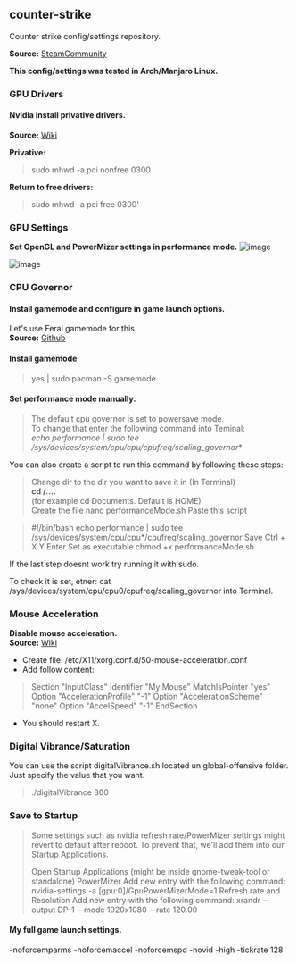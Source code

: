 ## counter-strike
Counter strike config/settings repository.

**Source:** [SteamCommunity](https://steamcommunity.com/sharedfiles/filedetails/?id=1359394619)

**This config/settings was tested in Arch/Manjaro Linux.**

### GPU Drivers 
#### Nvidia install privative drivers.
**Source:** [Wiki](https://wiki.manjaro.org/index.php?title=Configure_Graphics_Cards)

**Privative:**
>sudo mhwd -a pci nonfree 0300

**Return to free drivers:** 
>sudo mhwd -a pci free 0300'

### GPU Settings 
**Set OpenGL and PowerMizer settings in performance mode.**
![image](https://i.imgur.com/iuCX9PN.png)

![image](https://i.imgur.com/ahfDvrI.png)

### CPU Governor 
#### Install gamemode and configure in game launch options.
Let's use Feral gamemode for this.  
**Source:** [Github](https://github.com/FeralInteractive/gamemode/blob/master/README.md)

#### Install gamemode
> yes | sudo pacman -S gamemode

#### Set performance mode manually.
>The default cpu governor is set to powersave mode.  
To change that enter the following command into Teminal:  
**echo performance | sudo tee /sys/devices/system/cpu/cpu*/cpufreq/scaling_governor**
>
You can also create a script to run this command by following these steps:  
> Change dir to the dir you want to save it in (In Terminal)  
**cd /....**  
(for example cd Documents. Default is HOME)  
> Create the file
nano performanceMode.sh
> Paste this script

>#!/bin/bash
echo performance | sudo tee /sys/devices/system/cpu/cpu*/cpufreq/scaling_governor
> Save
Ctrl + X
Y
Enter
> Set as executable
chmod +x performanceMode.sh

If the last step doesnt work try running it with sudo.

To check it is set, etner:
cat /sys/devices/system/cpu/cpu0/cpufreq/scaling_governor
into Terminal. 

### Mouse Acceleration 
**Disable mouse acceleration.**  
**Source:** [Wiki](https://wiki.archlinux.org/index.php/Mouse_acceleration#with_libinput)

- Create file: /etc/X11/xorg.conf.d/50-mouse-acceleration.conf
- Add follow content:

>Section "InputClass"
	Identifier "My Mouse"
	MatchIsPointer "yes"
	Option "AccelerationProfile" "-1"
	Option "AccelerationScheme" "none"
	Option "AccelSpeed" "-1"
EndSection

* You should restart X.

### Digital Vibrance/Saturation 
You can use the script digitalVibrance.sh located un global-offensive folder. Just specify the value that you want.

> ./digitalVibrance 800

### Save to Startup 
>Some settings such as nvidia refresh rate/PowerMizer settings might revert to default after reboot.
To prevent that, we'll add them into our Startup Applications.
>
> Open Startup Applications (might be inside gnome-tweak-tool or standalone)
PowerMizer
> Add new entry with the following command:
nvidia-settings -a [gpu:0]/GpuPowerMizerMode=1
Refresh rate and Resolution
> Add new entry with the following command:
xrandr --output DP-1 --mode 1920x1080 --rate 120.00

#### My full game launch settings.
-noforcemparms -noforcemaccel -noforcemspd -novid -high -tickrate 128 